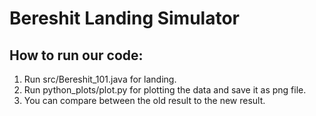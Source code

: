 # Bereshit Landing Simulator

## How to run our code:

1. Run src/Bereshit_101.java for landing.
2. Run python_plots/plot.py for plotting the data and save it as png file.
3. You can compare between the old result to the new result.
